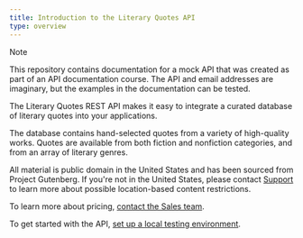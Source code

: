 ```yaml
---
title: Introduction to the Literary Quotes API
type: overview
---
```

> [!NOTE]
> This repository contains documentation for a mock API that was created as part of an API documentation course. The API and email addresses are imaginary, but the examples in the documentation can be tested.

The Literary Quotes REST API makes it easy to integrate a curated database of literary quotes into your applications.

The database contains hand-selected quotes from a variety of high-quality works. Quotes are available from both fiction and nonfiction categories, and from an array of literary genres.

All material is public domain in the United States and has been sourced from  Project Gutenberg. If you're not in the United States, please contact [Support](mailto:support+api@example.com) to learn more about possible location-based content restrictions.

To learn more about pricing, [contact the Sales team](mailto:sales+api@example.com).

To get started with the API, [set up a local testing environment](placeholder).
